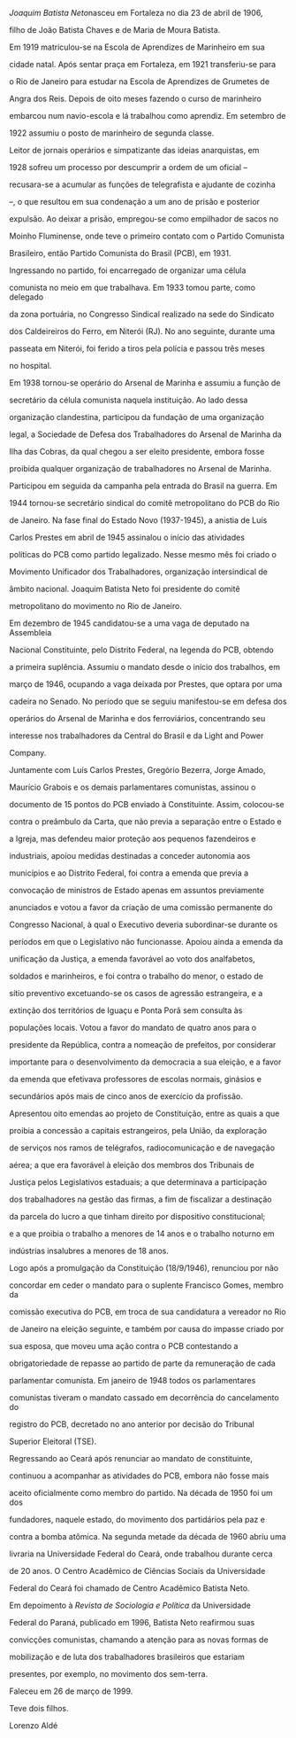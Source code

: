

*Joaquim Batista Neto*nasceu em Fortaleza no dia 23 de abril de 1906,

filho de João Batista Chaves e de Maria de Moura Batista.



Em 1919 matriculou-se na Escola de Aprendizes de Marinheiro em sua

cidade natal. Após sentar praça em Fortaleza, em 1921 transferiu-se para

o Rio de Janeiro para estudar na Escola de Aprendizes de Grumetes de

Angra dos Reis. Depois de oito meses fazendo o curso de marinheiro

embarcou num navio-escola e lá trabalhou como aprendiz. Em setembro de

1922 assumiu o posto de marinheiro de segunda classe.



Leitor de jornais operários e simpatizante das ideias anarquistas, em

1928 sofreu um processo por descumprir a ordem de um oficial –

recusara-se a acumular as funções de telegrafista e ajudante de cozinha

–, o que resultou em sua condenação a um ano de prisão e posterior

expulsão. Ao deixar a prisão, empregou-se como empilhador de sacos no

Moinho Fluminense, onde teve o primeiro contato com o Partido Comunista

Brasileiro, então Partido Comunista do Brasil (PCB), em 1931.

Ingressando no partido, foi encarregado de organizar uma célula

comunista no meio em que trabalhava. Em 1933 tomou parte, como delegado

da zona portuária, no Congresso Sindical realizado na sede do Sindicato

dos Caldeireiros do Ferro, em Niterói (RJ). No ano seguinte, durante uma

passeata em Niterói, foi ferido a tiros pela polícia e passou três meses

no hospital.



Em 1938 tornou-se operário do Arsenal de Marinha e assumiu a função de

secretário da célula comunista naquela instituição. Ao lado dessa

organização clandestina, participou da fundação de uma organização

legal, a Sociedade de Defesa dos Trabalhadores do Arsenal de Marinha da

Ilha das Cobras, da qual chegou a ser eleito presidente, embora fosse

proibida qualquer organização de trabalhadores no Arsenal de Marinha.

Participou em seguida da campanha pela entrada do Brasil na guerra. Em

1944 tornou-se secretário sindical do comitê metropolitano do PCB do Rio

de Janeiro. Na fase final do Estado Novo (1937-1945), a anistia de Luís

Carlos Prestes em abril de 1945 assinalou o início das atividades

políticas do PCB como partido legalizado. Nesse mesmo mês foi criado o

Movimento Unificador dos Trabalhadores, organização intersindical de

âmbito nacional. Joaquim Batista Neto foi presidente do comitê

metropolitano do movimento no Rio de Janeiro.



Em dezembro de 1945 candidatou-se a uma vaga de deputado na Assembleia

Nacional Constituinte, pelo Distrito Federal, na legenda do PCB, obtendo

a primeira suplência. Assumiu o mandato desde o início dos trabalhos, em

março de 1946, ocupando a vaga deixada por Prestes, que optara por uma

cadeira no Senado. No período que se seguiu manifestou-se em defesa dos

operários do Arsenal de Marinha e dos ferroviários, concentrando seu

interesse nos trabalhadores da Central do Brasil e da Light and Power

Company.



Juntamente com Luís Carlos Prestes, Gregório Bezerra, Jorge Amado,

Maurício Grabois e os demais parlamentares comunistas, assinou o

documento de 15 pontos do PCB enviado à Constituinte. Assim, colocou-se

contra o preâmbulo da Carta, que não previa a separação entre o Estado e

a Igreja, mas defendeu maior proteção aos pequenos fazendeiros e

industriais, apoiou medidas destinadas a conceder autonomia aos

municípios e ao Distrito Federal, foi contra a emenda que previa a

convocação de ministros de Estado apenas em assuntos previamente

anunciados e votou a favor da criação de uma comissão permanente do

Congresso Nacional, à qual o Executivo deveria subordinar-se durante os

períodos em que o Legislativo não funcionasse. Apoiou ainda a emenda da

unificação da Justiça, a emenda favorável ao voto dos analfabetos,

soldados e marinheiros, e foi contra o trabalho do menor, o estado de

sítio preventivo excetuando-se os casos de agressão estrangeira, e a

extinção dos territórios de Iguaçu e Ponta Porã sem consulta às

populações locais. Votou a favor do mandato de quatro anos para o

presidente da República, contra a nomeação de prefeitos, por considerar

importante para o desenvolvimento da democracia a sua eleição, e a favor

da emenda que efetivava professores de escolas normais, ginásios e

secundários após mais de cinco anos de exercício da profissão.



Apresentou oito emendas ao projeto de Constituição, entre as quais a que

proibia a concessão a capitais estrangeiros, pela União, da exploração

de serviços nos ramos de telégrafos, radiocomunicação e de navegação

aérea; a que era favorável à eleição dos membros dos Tribunais de

Justiça pelos Legislativos estaduais; a que determinava a participação

dos trabalhadores na gestão das firmas, a fim de fiscalizar a destinação

da parcela do lucro a que tinham direito por dispositivo constitucional;

e a que proibia o trabalho a menores de 14 anos e o trabalho noturno em

indústrias insalubres a menores de 18 anos.



Logo após a promulgação da Constituição (18/9/1946), renunciou por não

concordar em ceder o mandato para o suplente Francisco Gomes, membro da

comissão executiva do PCB, em troca de sua candidatura a vereador no Rio

de Janeiro na eleição seguinte, e também por causa do impasse criado por

sua esposa, que moveu uma ação contra o PCB contestando a

obrigatoriedade de repasse ao partido de parte da remuneração de cada

parlamentar comunista. Em janeiro de 1948 todos os parlamentares

comunistas tiveram o mandato cassado em decorrência do cancelamento do

registro do PCB, decretado no ano anterior por decisão do Tribunal

Superior Eleitoral (TSE).



Regressando ao Ceará após renunciar ao mandato de constituinte,

continuou a acompanhar as atividades do PCB, embora não fosse mais

aceito oficialmente como membro do partido. Na década de 1950 foi um dos

fundadores, naquele estado, do movimento dos partidários pela paz e

contra a bomba atômica. Na segunda metade da década de 1960 abriu uma

livraria na Universidade Federal do Ceará, onde trabalhou durante cerca

de 20 anos. O Centro Acadêmico de Ciências Sociais da Universidade

Federal do Ceará foi chamado de Centro Acadêmico Batista Neto.



Em depoimento à *Revista de Sociologia e Política* da Universidade

Federal do Paraná, publicado em 1996, Batista Neto reafirmou suas

convicções comunistas, chamando a atenção para as novas formas de

mobilização e de luta dos trabalhadores brasileiros que estariam

presentes, por exemplo, no movimento dos sem-terra.



Faleceu em 26 de março de 1999.



Teve dois filhos.



Lorenzo Aldé



